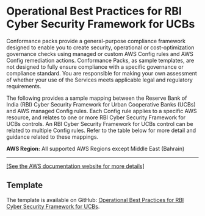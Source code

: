 # Operational Best Practices for RBI Cyber Security Framework for UCBs<a name="operational-best-practices-for-rbi-bcsf-ucb"></a>

Conformance packs provide a general\-purpose compliance framework designed to enable you to create security, operational or cost\-optimization governance checks using managed or custom AWS Config rules and AWS Config remediation actions\. Conformance Packs, as sample templates, are not designed to fully ensure compliance with a specific governance or compliance standard\. You are responsible for making your own assessment of whether your use of the Services meets applicable legal and regulatory requirements\.

The following provides a sample mapping between the Reserve Bank of India \(RBI\) Cyber Security Framework for Urban Cooperative Banks \(UCBs\) and AWS managed Config rules\. Each Config rule applies to a specific AWS resource, and relates to one or more RBI Cyber Security Framework for UCBs controls\. An RBI Cyber Security Framework for UCBs control can be related to multiple Config rules\. Refer to the table below for more detail and guidance related to these mappings\.

**AWS Region:** All supported AWS Regions except Middle East \(Bahrain\)


****  
[\[See the AWS documentation website for more details\]](http://docs.aws.amazon.com/config/latest/developerguide/operational-best-practices-for-rbi-bcsf-ucb.html)

## Template<a name="rbi-bcsf-ucb-conformance-pack-sample"></a>

The template is available on GitHub: [Operational Best Practices for RBI Cyber Security Framework for UCBs](https://github.com/awslabs/aws-config-rules/blob/master/aws-config-conformance-packs/Operational-Best-Practices-for-RBI-Basic-Cyber-Security-Framework.yaml)\.